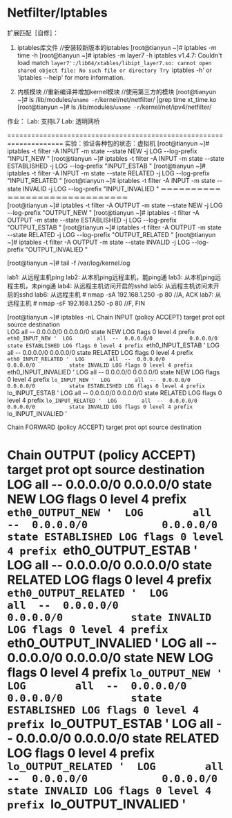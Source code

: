 
Netfilter/Iptables
====================================================================

扩展匹配［自修］：
1. iptables库文件
//安装较新版本的iptables
[root@tianyun ~]# iptables -m time -h
[root@tianyun ~]# iptables -m layer7 -h
iptables v1.4.7: Couldn't load match `layer7':/lib64/xtables/libipt_layer7.so: cannot open shared object file: No such file or directory
Try `iptables -h' or 'iptables --help' for more information.

2. 内核模块
//重新编译并增加kernel模块
//使用第三方的模块
[root@tianyun ~]# ls /lib/modules/`uname -r`/kernel/net/netfilter/ |grep time
xt_time.ko
[root@tianyun ~]# ls /lib/modules/`uname -r`/kernel/net/ipv4/netfilter/

作业：
Lab: 支持L7
Lab: 透明网桥

====================================================================
实验：验证各种包的状态：虚拟机
[root@tianyun ~]# iptables -t filter -A INPUT -m state --state NEW -j LOG --log-prefix "INPUT_NEW "
[root@tianyun ~]# iptables -t filter -A INPUT -m state --state ESTABLISHED -j LOG --log-prefix "INPUT_ESTAB "
[root@tianyun ~]# iptables -t filter -A INPUT -m state --state RELATED -j LOG --log-prefix "INPUT_RELATED "
[root@tianyun ~]# iptables -t filter -A INPUT -m state --state INVALID -j LOG --log-prefix "INPUT_INVALIED "
						      ＝＝＝＝＝＝＝＝＝＝＝＝＝＝＝＝＝＝＝＝＝＝＝＝＝＝＝＝＝＝						
[root@tianyun ~]# iptables -t filter -A OUTPUT -m state --state NEW -j LOG --log-prefix "OUTPUT_NEW "
[root@tianyun ~]# iptables -t filter -A OUTPUT -m state --state ESTABLISHED -j LOG --log-prefix "OUTPUT_ESTAB "
[root@tianyun ~]# iptables -t filter -A OUTPUT -m state --state RELATED -j LOG --log-prefix "OUTPUT_RELATED "
[root@tianyun ~]# iptables -t filter -A OUTPUT -m state --state INVALID -j LOG --log-prefix "OUTPUT_INVALIED "

[root@tianyun ~]# tail -f /var/log/kernel.log	


lab1: 从远程主机ping
lab2: 从本机ping远程主机，能ping通
lab3: 从本机ping远程主机，未ping通
lab4: 从远程主机访问开启的sshd
lab5: 从远程主机访问未开启的sshd
lab6: 从远程主机 # nmap -sA 192.168.1.250 -p 80 //A, ACK
lab7: 从远程主机 # nmap -sF 192.168.1.250 -p 80 //F, FIN 


[root@tianyun ~]# iptables -nL
Chain INPUT (policy ACCEPT)
target     prot opt source               destination         
LOG        all  --  0.0.0.0/0            0.0.0.0/0           state NEW LOG flags 0 level 4 prefix `eth0_INPUT_NEW ' 
LOG        all  --  0.0.0.0/0            0.0.0.0/0           state ESTABLISHED LOG flags 0 level 4 prefix `eth0_INPUT_ESTAB ' 
LOG        all  --  0.0.0.0/0            0.0.0.0/0           state RELATED LOG flags 0 level 4 prefix `eth0_INPUT_RELATED ' 
LOG        all  --  0.0.0.0/0            0.0.0.0/0           state INVALID LOG flags 0 level 4 prefix `eth0_INPUT_INVALIED ' 
LOG        all  --  0.0.0.0/0            0.0.0.0/0           state NEW LOG flags 0 level 4 prefix `lo_INPUT_NEW ' 
LOG        all  --  0.0.0.0/0            0.0.0.0/0           state ESTABLISHED LOG flags 0 level 4 prefix `lo_INPUT_ESTAB ' 
LOG        all  --  0.0.0.0/0            0.0.0.0/0           state RELATED LOG flags 0 level 4 prefix `lo_INPUT_RELATED ' 
LOG        all  --  0.0.0.0/0            0.0.0.0/0           state INVALID LOG flags 0 level 4 prefix `lo_INPUT_INVALIED ' 

Chain FORWARD (policy ACCEPT)
target     prot opt source               destination         

Chain OUTPUT (policy ACCEPT)
target     prot opt source               destination         
LOG        all  --  0.0.0.0/0            0.0.0.0/0           state NEW LOG flags 0 level 4 prefix `eth0_OUTPUT_NEW ' 
LOG        all  --  0.0.0.0/0            0.0.0.0/0           state ESTABLISHED LOG flags 0 level 4 prefix `eth0_OUTPUT_ESTAB ' 
LOG        all  --  0.0.0.0/0            0.0.0.0/0           state RELATED LOG flags 0 level 4 prefix `eth0_OUTPUT_RELATED ' 
LOG        all  --  0.0.0.0/0            0.0.0.0/0           state INVALID LOG flags 0 level 4 prefix `eth0_OUTPUT_INVALIED ' 
LOG        all  --  0.0.0.0/0            0.0.0.0/0           state NEW LOG flags 0 level 4 prefix `lo_OUTPUT_NEW ' 
LOG        all  --  0.0.0.0/0            0.0.0.0/0           state ESTABLISHED LOG flags 0 level 4 prefix `lo_OUTPUT_ESTAB ' 
LOG        all  --  0.0.0.0/0            0.0.0.0/0           state RELATED LOG flags 0 level 4 prefix `lo_OUTPUT_RELATED ' 
LOG        all  --  0.0.0.0/0            0.0.0.0/0           state INVALID LOG flags 0 level 4 prefix `lo_OUTPUT_INVALIED ' 
====================================================================











